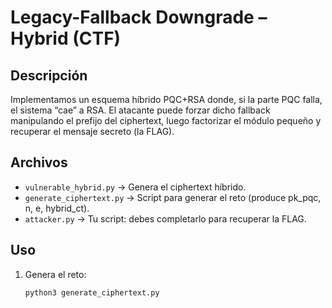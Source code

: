# Legacy-Fallback Downgrade – Hybrid (CTF)

## Descripción
Implementamos un esquema híbrido PQC+RSA donde, si la parte PQC falla,
el sistema “cae” a RSA. El atacante puede forzar dicho fallback manipulando
el prefijo del ciphertext, luego factorizar el módulo pequeño y recuperar
el mensaje secreto (la FLAG).

## Archivos
- `vulnerable_hybrid.py`    → Genera el ciphertext híbrido.  
- `generate_ciphertext.py`   → Script para generar el reto (produce pk_pqc, n, e, hybrid_ct).  
- `attacker.py`             → Tu script: debes completarlo para recuperar la FLAG.  

## Uso

1. Genera el reto:
   ```bash
   python3 generate_ciphertext.py
